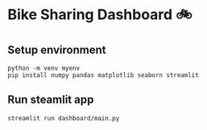 # Bike Sharing Dashboard :bike:
## Setup environment
```
python -m venv myenv
pip install numpy pandas matplotlib seaborn streamlit
```

## Run steamlit app
```
streamlit run dashboard/main.py
```

